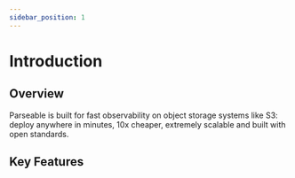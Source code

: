 ```yaml
---
sidebar_position: 1
---
```


# Introduction

## Overview

Parseable is built for fast observability on object storage systems like S3: deploy anywhere in minutes, 10x cheaper, extremely scalable and built with open standards.

## Key Features
